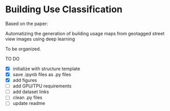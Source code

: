 Building Use Classification
==============================

Based on the paper:

Automatizing the generation of building usage maps from geotagged street view images using deep learning

To be organized.

TO DO

- [x] initialize with structure template
- [x] save .ipynb files as .py files
- [x] add figures
- [ ] add GPU/TPU requirements
- [ ] add dataset links
- [ ] clean .py files
- [ ] update readme
